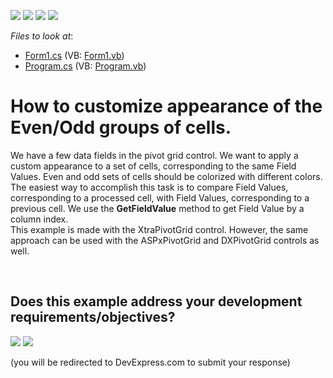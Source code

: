 <!-- default badges list -->
![](https://img.shields.io/endpoint?url=https://codecentral.devexpress.com/api/v1/VersionRange/128579601/13.1.4%2B)
[![](https://img.shields.io/badge/Open_in_DevExpress_Support_Center-FF7200?style=flat-square&logo=DevExpress&logoColor=white)](https://supportcenter.devexpress.com/ticket/details/E3226)
[![](https://img.shields.io/badge/📖_How_to_use_DevExpress_Examples-e9f6fc?style=flat-square)](https://docs.devexpress.com/GeneralInformation/403183)
[![](https://img.shields.io/badge/💬_Leave_Feedback-feecdd?style=flat-square)](#does-this-example-address-your-development-requirementsobjectives)
<!-- default badges end -->
<!-- default file list -->
*Files to look at*:

* [Form1.cs](./CS/WindowsApplication53/Form1.cs) (VB: [Form1.vb](./VB/WindowsApplication53/Form1.vb))
* [Program.cs](./CS/WindowsApplication53/Program.cs) (VB: [Program.vb](./VB/WindowsApplication53/Program.vb))
<!-- default file list end -->
# How to customize appearance of the Even/Odd groups of cells.


<p>We have a few data fields in the pivot grid control. We want to apply a custom appearance to a set of cells, corresponding to the same Field Values. Even and odd sets of cells should be colorized with different colors. <br />
The easiest way to accomplish this task is to compare Field Values, corresponding to a processed cell, with Field Values, corresponding to a previous cell. We use the <strong>GetFieldValue</strong> method to get Field Value by a column index.<br />
This example is made with the XtraPivotGrid control. However, the same approach can be used with the ASPxPivotGrid and DXPivotGrid controls as well.</p>

<br/>


<!-- feedback -->
## Does this example address your development requirements/objectives?

[<img src="https://www.devexpress.com/support/examples/i/yes-button.svg"/>](https://www.devexpress.com/support/examples/survey.xml?utm_source=github&utm_campaign=winforms-pivot-customize-appearance-of-the-even-odd-groups-of-cells&~~~was_helpful=yes) [<img src="https://www.devexpress.com/support/examples/i/no-button.svg"/>](https://www.devexpress.com/support/examples/survey.xml?utm_source=github&utm_campaign=winforms-pivot-customize-appearance-of-the-even-odd-groups-of-cells&~~~was_helpful=no)

(you will be redirected to DevExpress.com to submit your response)
<!-- feedback end -->
